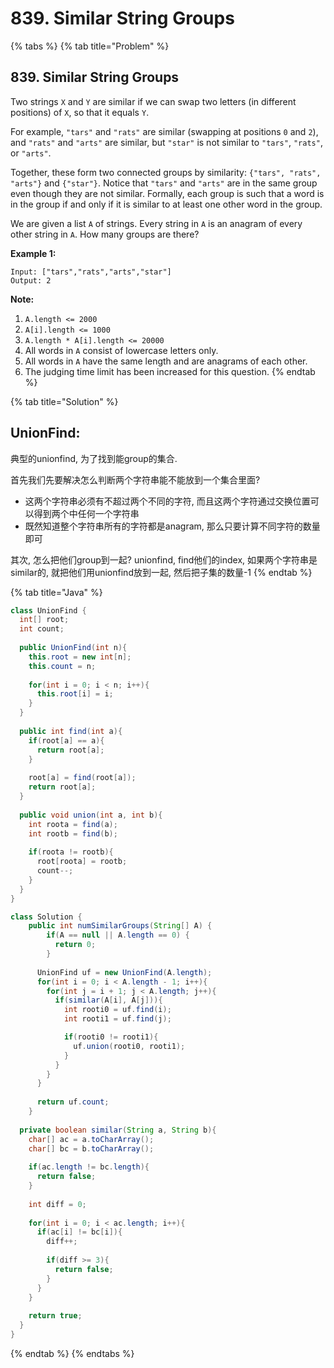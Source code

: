 # 839. Similar String Groups

{% tabs %}
{% tab title="Problem" %}
## 839. Similar String Groups

Two strings `X` and `Y` are similar if we can swap two letters \(in different positions\) of `X`, so that it equals `Y`.

For example, `"tars"` and `"rats"` are similar \(swapping at positions `0` and `2`\), and `"rats"` and `"arts"` are similar, but `"star"` is not similar to `"tars"`, `"rats"`, or `"arts"`.

Together, these form two connected groups by similarity: `{"tars", "rats", "arts"}` and `{"star"}`.  Notice that `"tars"` and `"arts"` are in the same group even though they are not similar.  Formally, each group is such that a word is in the group if and only if it is similar to at least one other word in the group.

We are given a list `A` of strings.  Every string in `A` is an anagram of every other string in `A`.  How many groups are there?

**Example 1:**

```text
Input: ["tars","rats","arts","star"]
Output: 2
```

**Note:**

1. `A.length <= 2000`
2. `A[i].length <= 1000`
3. `A.length * A[i].length <= 20000`
4. All words in `A` consist of lowercase letters only.
5. All words in `A` have the same length and are anagrams of each other.
6. The judging time limit has been increased for this question.
{% endtab %}

{% tab title="Solution" %}
## UnionFind:

典型的unionfind, 为了找到能group的集合.

首先我们先要解决怎么判断两个字符串能不能放到一个集合里面? 

* 这两个字符串必须有不超过两个不同的字符, 而且这两个字符通过交换位置可以得到两个中任何一个字符串
* 既然知道整个字符串所有的字符都是anagram, 那么只要计算不同字符的数量即可

其次, 怎么把他们group到一起? unionfind, find他们的index, 如果两个字符串是similar的, 就把他们用unionfind放到一起, 然后把子集的数量-1
{% endtab %}

{% tab title="Java" %}
```java
class UnionFind {
  int[] root;
  int count;
  
  public UnionFind(int n){
    this.root = new int[n];
    this.count = n;
    
    for(int i = 0; i < n; i++){
      this.root[i] = i;
    }
  }
  
  public int find(int a){
    if(root[a] == a){
      return root[a];
    }
    
    root[a] = find(root[a]);
    return root[a];
  }
  
  public void union(int a, int b){
    int roota = find(a);
    int rootb = find(b);
    
    if(roota != rootb){
      root[roota] = rootb;
      count--;
    }
  }
}

class Solution {
    public int numSimilarGroups(String[] A) {
        if(A == null || A.length == 0) {
          return 0;
        }
      
      UnionFind uf = new UnionFind(A.length);
      for(int i = 0; i < A.length - 1; i++){
        for(int j = i + 1; j < A.length; j++){
          if(similar(A[i], A[j])){
            int rooti0 = uf.find(i);
            int rooti1 = uf.find(j);

            if(rooti0 != rooti1){
              uf.union(rooti0, rooti1);
            }
          }
        }
      }
      
      return uf.count;
    }
  
  private boolean similar(String a, String b){
    char[] ac = a.toCharArray();
    char[] bc = b.toCharArray();
    
    if(ac.length != bc.length){
      return false;
    }
    
    int diff = 0;
    
    for(int i = 0; i < ac.length; i++){
      if(ac[i] != bc[i]){
        diff++;
        
        if(diff >= 3){
          return false;
        }
      }
    }
    
    return true;
  }
}


```
{% endtab %}
{% endtabs %}


